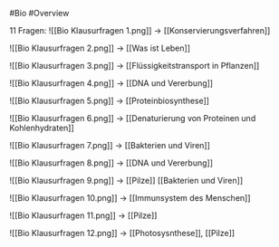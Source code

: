 #Bio #Overview 

11 Fragen:
![[Bio Klausurfragen 1.png]]
-> [[Konservierungsverfahren]]

![[Bio Klausurfragen 2.png]]
-> [[Was ist Leben]]

![[Bio Klausurfragen 3.png]]
-> [[Flüssigkeitstransport in Pflanzen]]

![[Bio Klausurfragen 4.png]]
-> [[DNA und Vererbung]]

![[Bio Klausurfragen 5.png]]
-> [[Proteinbiosynthese]]

![[Bio Klausurfragen 6.png]]
-> [[Denaturierung von Proteinen und Kohlenhydraten]]

![[Bio Klausurfragen 7.png]]
-> [[Bakterien und Viren]]

![[Bio Klausurfragen 8.png]]
-> [[DNA und Vererbung]]

![[Bio Klausurfragen 9.png]]
-> [[Pilze]] [[Bakterien und Viren]]

![[Bio Klausurfragen 10.png]]
-> [[Immunsystem des Menschen]]

![[Bio Klausurfragen 11.png]]
-> [[Pilze]]

![[Bio Klausurfragen 12.png]]
-> [[Photosysnthese]], [[Pilze]]

